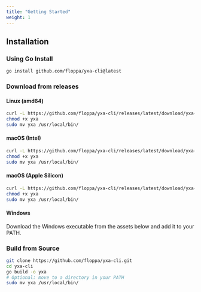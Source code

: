 ```yaml
---
title: "Getting Started"
weight: 1
---
```


## Installation

### Using Go Install

```bash
go install github.com/floppa/yxa-cli@latest
```

### Download from releases

#### Linux (amd64)

```bash
curl -L https://github.com/floppa/yxa-cli/releases/latest/download/yxa-linux-amd64 -o yxa
chmod +x yxa
sudo mv yxa /usr/local/bin/
```

#### macOS (Intel)

```bash
curl -L https://github.com/floppa/yxa-cli/releases/latest/download/yxa-darwin-amd64 -o yxa
chmod +x yxa
sudo mv yxa /usr/local/bin/
```

#### macOS (Apple Silicon)

```bash
curl -L https://github.com/floppa/yxa-cli/releases/latest/download/yxa-darwin-arm64 -o yxa
chmod +x yxa
sudo mv yxa /usr/local/bin/
```

#### Windows

Download the Windows executable from the assets below and add it to your PATH.

### Build from Source

```bash
git clone https://github.com/floppa/yxa-cli.git
cd yxa-cli
go build -o yxa
# Optional: move to a directory in your PATH
sudo mv yxa /usr/local/bin/